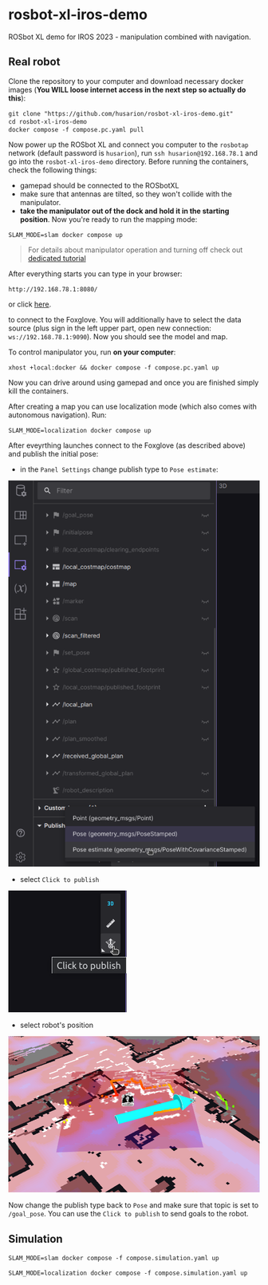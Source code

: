# rosbot-xl-iros-demo

ROSbot XL demo for IROS 2023 - manipulation combined with navigation.

<!-- SLAM_MODE=slam docker compose up
SLAM_MODE=localization docker compose up -->

## Real robot

Clone the repository to your computer and download necessary docker images (**You WILL loose internet access in the next step so actually do this**):
```
git clone "https://github.com/husarion/rosbot-xl-iros-demo.git"
cd rosbot-xl-iros-demo
docker compose -f compose.pc.yaml pull
```
Now power up the ROSbot XL and connect you computer to the `rosbotap` network (default password is `husarion`), run `ssh husarion@192.168.78.1` and go into the `rosbot-xl-iros-demo` directory.
Before running the containers, check the following things:
* gamepad should be connected to the ROSbotXL
* make sure that antennas are tilted, so they won't collide with the manipulator.
* **take the manipulator out of the dock and hold it in the starting position**.
Now you're ready to run the mapping mode:
```
SLAM_MODE=slam docker compose up
```
> For details about manipulator operation and turning off check out [dedicated tutorial](https://husarion.com/tutorials/ros-projects/rosbot-xl-openmanipulator-x/)

After everything starts you can type in your browser:
```
http://192.168.78.1:8080/
```
or click [here](http://192.168.78.1:8080/?ds=rosbridge-websocket&ds.url=ws%3A%2F%2F192.168.78.1%3A9090).

to connect to the Foxglove.
You will additionally have to select the data source (plus sign in the left upper part, open new connection: `ws://192.168.78.1:9090`).
Now you should see the model and map.

To control manipulator you, run **on your computer**:
```
xhost +local:docker && docker compose -f compose.pc.yaml up
```

Now you can drive around using gamepad and once you are finished simply kill the containers.

After creating a map you can use localization mode (which also comes with autonomous navigation). Run:
```
SLAM_MODE=localization docker compose up
```

After eveyrthing launches connect to the Foxglove (as described above) and publish the initial pose:
* in the `Panel Settings` change publish type to `Pose estimate`: 

![change_publish_type](docs/change_publish_type.png)
* select `Click to publish`

![select_publish](docs/select_publish.png)
* select robot's position 

![select_position](docs/select_position.png)

Now change the publish type back to `Pose` and make sure that topic is set to `/goal_pose`.
You can use the `Click to publish` to send goals to the robot.

## Simulation
```
SLAM_MODE=slam docker compose -f compose.simulation.yaml up
```
```
SLAM_MODE=localization docker compose -f compose.simulation.yaml up
```
